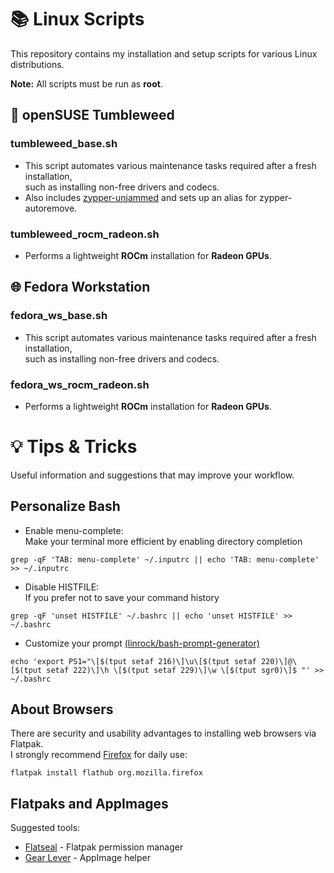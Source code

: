 # 📚️ Linux Scripts
This repository contains my installation and setup scripts for various Linux distributions.
   
**Note:** All scripts must be run as **root**.
   
## 🦎 openSUSE Tumbleweed
   
### tumbleweed_base.sh
- This script automates various maintenance tasks required after a fresh installation,   
  such as installing non-free drivers and codecs.   
- Also includes [zypper-unjammed](https://github.com/makesourcenotcode/zypper-unjammed) and sets up an alias for zypper-autoremove.
   
### tumbleweed_rocm_radeon.sh
- Performs a lightweight **ROCm** installation for **Radeon GPUs**.
   
## 🌐 Fedora Workstation
   
### fedora_ws_base.sh
- This script automates various maintenance tasks required after a fresh installation,   
  such as installing non-free drivers and codecs.
   
### fedora_ws_rocm_radeon.sh
- Performs a lightweight **ROCm** installation for **Radeon GPUs**.
   
# 💡 Tips & Tricks
Useful information and suggestions that may improve your workflow.
   
## Personalize Bash
- Enable menu-complete:   
Make your terminal more efficient by enabling directory completion
```
grep -qF 'TAB: menu-complete' ~/.inputrc || echo 'TAB: menu-complete' >> ~/.inputrc
```
- Disable HISTFILE:   
If you prefer not to save your command history
```
grep -qF 'unset HISTFILE' ~/.bashrc || echo 'unset HISTFILE' >> ~/.bashrc
```
- Customize your prompt [(linrock/bash-prompt-generator)](https://github.com/linrock/bash-prompt-generator)
```
echo 'export PS1="\[$(tput setaf 216)\]\u\[$(tput setaf 220)\]@\[$(tput setaf 222)\]\h \[$(tput setaf 229)\]\w \[$(tput sgr0)\]$ "' >> ~/.bashrc
```
## About Browsers
There are security and usability advantages to installing web browsers via Flatpak.   
I strongly recommend [Firefox](https://flathub.org/apps/org.mozilla.firefox) for daily use:
```
flatpak install flathub org.mozilla.firefox
```
## Flatpaks and AppImages
Suggested tools:
- [Flatseal](https://flathub.org/apps/com.github.tchx84.Flatseal) - Flatpak permission manager
- [Gear Lever](https://flathub.org/apps/it.mijorus.gearlever) - AppImage helper
